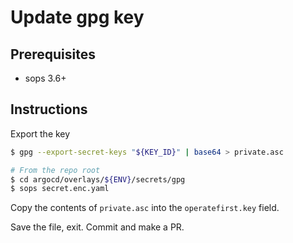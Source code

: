# Update gpg key

## Prerequisites

* sops 3.6+

## Instructions

Export the key

```bash
$ gpg --export-secret-keys "${KEY_ID}" | base64 > private.asc
```

```bash
# From the repo root
$ cd argocd/overlays/${ENV}/secrets/gpg
$ sops secret.enc.yaml
```

Copy the contents of `private.asc` into the `operatefirst.key` field.

Save the file, exit. Commit and make a PR.
